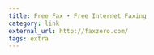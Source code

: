 ```yaml
---
title: Free Fax • Free Internet Faxing
category: link
external_url: http://faxzero.com/
tags: extra
---
```

